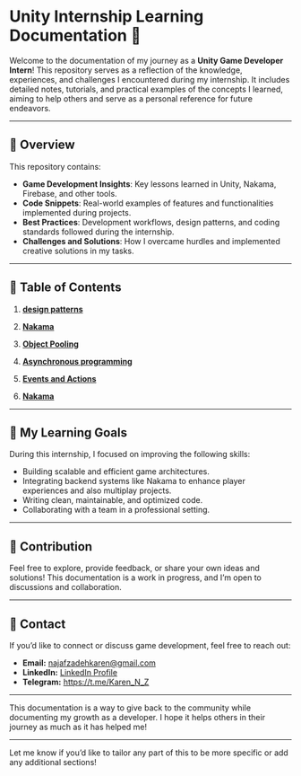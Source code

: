 
# Unity Internship Learning Documentation 📘

Welcome to the documentation of my journey as a **Unity Game Developer Intern**! This repository serves as a reflection of the knowledge, experiences, and challenges I encountered during my internship. It includes detailed notes, tutorials, and practical examples of the concepts I learned, aiming to help others and serve as a personal reference for future endeavors.

---

## 📝 Overview

This repository contains:

- **Game Development Insights**: Key lessons learned in Unity, Nakama, Firebase, and other tools.
- **Code Snippets**: Real-world examples of features and functionalities implemented during projects.
- **Best Practices**: Development workflows, design patterns, and coding standards followed during the internship.
- **Challenges and Solutions**: How I overcame hurdles and implemented creative solutions in my tasks.

---

## 📂 Table of Contents

1. **[design patterns](https://github.com/Karen-Najafzadeh/Unity-Internship-Learning-Documentation/tree/main/Design-Patterns)**  
  
2. **[Nakama](https://github.com/Karen-Najafzadeh/Unity-Internship-Learning-Documentation/tree/main/Nakama)**   

3. **[Object Pooling](https://gitlab.com/mediahamrah_game/internship-to-learn-list/-/tree/najafzadehkaren-main/ObjectPooling?ref_type=heads)**

4. **[Asynchronous programming](https://gitlab.com/mediahamrah_game/internship-to-learn-list/-/tree/najafzadehkaren-main/Asynchronous%20programming?ref_type=heads)**

5. **[Events and Actions](https://gitlab.com/mediahamrah_game/internship-to-learn-list/-/tree/najafzadehkaren-main/Events?ref_type=heads)**

6. **[Nakama](https://gitlab.com/mediahamrah_game/internship-to-learn-list/-/tree/najafzadehkaren-main/Nakama?ref_type=heads)**   



---

## 🚀 My Learning Goals

During this internship, I focused on improving the following skills:

- Building scalable and efficient game architectures.
- Integrating backend systems like Nakama to enhance player experiences and also multiplay projects.
- Writing clean, maintainable, and optimized code.
- Collaborating with a team in a professional setting.

---

## 🤝 Contribution

Feel free to explore, provide feedback, or share your own ideas and solutions! This documentation is a work in progress, and I’m open to discussions and collaboration.

---

## 📧 Contact

If you’d like to connect or discuss game development, feel free to reach out:

- **Email:** [najafzadehkaren@gmail.com](najafzadehkaren@gmail.com)  
- **LinkedIn:** [LinkedIn Profile](www.linkedin.com/in/karen-najafzadeh-13b349200) 
- **Telegram:** https://t.me/Karen_N_Z
---

This documentation is a way to give back to the community while documenting my growth as a developer. I hope it helps others in their journey as much as it has helped me!

---

Let me know if you’d like to tailor any part of this to be more specific or add any additional sections!
